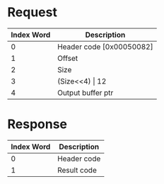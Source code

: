 # Request

| Index Word | Description                |
|------------|----------------------------|
| 0          | Header code \[0x00050082\] |
| 1          | Offset                     |
| 2          | Size                       |
| 3          | (Size\<\<4) \| 12          |
| 4          | Output buffer ptr          |

# Response

| Index Word | Description |
|------------|-------------|
| 0          | Header code |
| 1          | Result code |